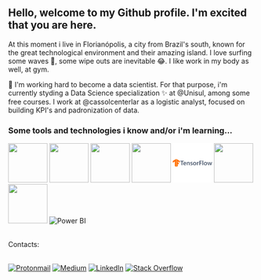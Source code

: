 
## Hello, welcome to my Github profile. I'm excited that you are here.

At this moment i live in Florianópolis, a city from Brazil's south, known for the great technological environment and their amazing island. I love surfing some waves 🌊, some wipe outs are inevitable 😂. I like work in my body as well, at gym.

🔨 I'm working hard to become a data scientist. For that purpose, i'm currently styding a Data Science specialization ✨ at @Unisul, among some free courses. I work at @cassolcenterlar as a logistic analyst, focused on building KPI's and padronization of data.

### Some tools and technologies i know and/or i'm learning...
<img src="https://cdn.jsdelivr.net/gh/devicons/devicon/icons/python/python-original.svg" width="80" height="80"/>  <img src="https://cdn.jsdelivr.net/gh/devicons/devicon/icons/numpy/numpy-original-wordmark.svg" width="80" height="80"/>  <img src="https://cdn.jsdelivr.net/gh/devicons/devicon/icons/jupyter/jupyter-original-wordmark.svg" width="80" height="80"/>  <img src="https://cdn.jsdelivr.net/gh/devicons/devicon/icons/pandas/pandas-original-wordmark.svg" width="80" height="80"/>  <img src="https://raw.githubusercontent.com/devicons/devicon/master/icons/tensorflow/tensorflow-original-wordmark.svg" width="80" height="80"/>  <img src="https://cdn.jsdelivr.net/gh/devicons/devicon/icons/git/git-original.svg" width="80" height="80"/>  <img src="https://cdn.jsdelivr.net/gh/devicons/devicon/icons/amazonwebservices/amazonwebservices-original-wordmark.svg" width="80" height="80"/>
![Power BI](https://raw.githubusercontent.com/microsoft/PowerBI-Icons/main/SVG/Desktop.svg?raw=true)

<br>
Contacts:

</br><a href = "mailto:joaofelipecaetanooliveira@protonmail.com">![Protonmail](https://img.shields.io/badge/ProtonMail-8B89CC?style=for-the-badge&logo=protonmail&logoColor=white)</a>  <a href = "https://medium.com/@ca3tan0">![Medium](https://img.shields.io/badge/Medium-12100E?style=for-the-badge&logo=medium&logoColor=white)</a>  <a href = "https://www.linkedin.com/in/joaofelipecaetanooliveira">![LinkedIn](https://img.shields.io/badge/linkedin-%230077B5.svg?style=for-the-badge&logo=linkedin&logoColor=white)</a>  <a href = "https://stackoverflow.com/users/15796110/ca3tan0">![Stack Overflow](https://img.shields.io/badge/-Stackoverflow-FE7A16?style=for-the-badge&logo=stack-overflow&logoColor=white)</a>
